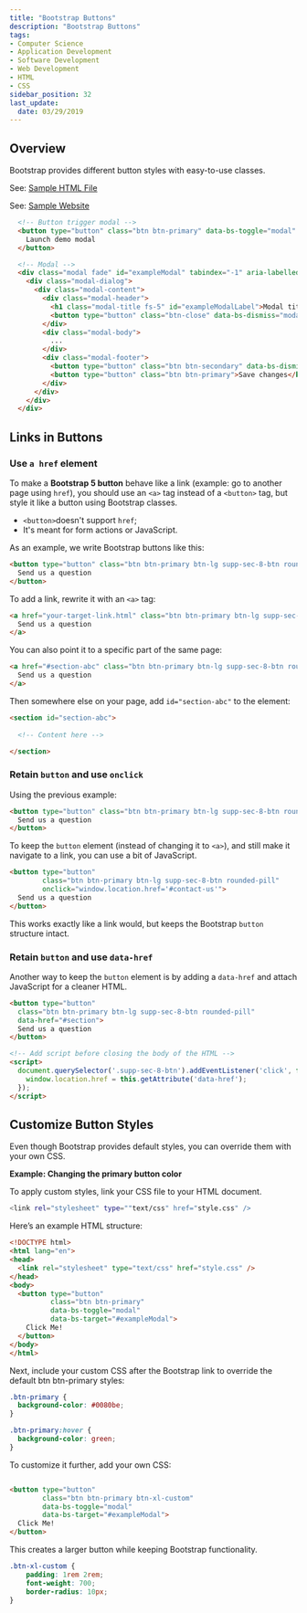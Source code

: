 ```yaml
---
title: "Bootstrap Buttons"
description: "Bootstrap Buttons"
tags: 
- Computer Science
- Application Development
- Software Development
- Web Development
- HTML
- CSS
sidebar_position: 32
last_update:
  date: 03/29/2019
---
```



## Overview  

Bootstrap provides different button styles with easy-to-use classes.  

See: [Sample HTML File](https://github.com/joseeden/joeden/blob/master/docs/021-Software-Engineering/009-Web-Development/Projects/010-Bootstrap/index.html)

See: [Sample Website](#sample-website)

```html
  <!-- Button trigger modal -->
  <button type="button" class="btn btn-primary" data-bs-toggle="modal" data-bs-target="#exampleModal">
    Launch demo modal
  </button>

  <!-- Modal -->
  <div class="modal fade" id="exampleModal" tabindex="-1" aria-labelledby="exampleModalLabel" aria-hidden="true">
    <div class="modal-dialog">
      <div class="modal-content">
        <div class="modal-header">
          <h1 class="modal-title fs-5" id="exampleModalLabel">Modal title</h1>
          <button type="button" class="btn-close" data-bs-dismiss="modal" aria-label="Close"></button>
        </div>
        <div class="modal-body">
          ...
        </div>
        <div class="modal-footer">
          <button type="button" class="btn btn-secondary" data-bs-dismiss="modal">Close</button>
          <button type="button" class="btn btn-primary">Save changes</button>
        </div>
      </div>
    </div>
  </div>
```

## Links in Buttons 

### Use `a href` element 

To make a **Bootstrap 5 button** behave like a link (example: go to another page using `href`), you should use an `<a>` tag instead of a `<button>` tag, but style it like a button using Bootstrap classes.

- `<button>`doesn't support `href`; 
- It's meant for form actions or JavaScript.

As an example, we write Bootstrap buttons like this:

```html
<button type="button" class="btn btn-primary btn-lg supp-sec-8-btn rounded-pill">
  Send us a question
</button> 
```

To add a link, rewrite it with an `<a>` tag:

```html
<a href="your-target-link.html" class="btn btn-primary btn-lg supp-sec-8-btn rounded-pill">
  Send us a question
</a>
```

You can also point it to a specific part of the same page:

```html
<a href="#section-abc" class="btn btn-primary btn-lg supp-sec-8-btn rounded-pill">
  Send us a question
</a>
```

Then somewhere else on your page, add `id="section-abc"` to the element:

```html
<section id="section-abc">
  
  <!-- Content here -->

</section>
```

### Retain `button` and use `onclick`

Using the previous example:

```html
<button type="button" class="btn btn-primary btn-lg supp-sec-8-btn rounded-pill">
  Send us a question
</button> 
```

To keep the `button` element (instead of changing it to `<a>`), and still make it navigate to a link, you can use a bit of JavaScript.

```html
<button type="button" 
        class="btn btn-primary btn-lg supp-sec-8-btn rounded-pill"
        onclick="window.location.href='#contact-us'">
  Send us a question
</button>
```

This works exactly like a link would, but keeps the Bootstrap `button` structure intact.

### Retain `button` and use `data-href`

Another way to keep the `button` element is by adding a `data-href` and attach JavaScript for a cleaner HTML.

```html
<button type="button"
  class="btn btn-primary btn-lg supp-sec-8-btn rounded-pill"
  data-href="#section">
  Send us a question
</button>

<!-- Add script before closing the body of the HTML -->
<script>
  document.querySelector('.supp-sec-8-btn').addEventListener('click', function () {
    window.location.href = this.getAttribute('data-href');
  });
</script>
```

## Customize Button Styles

Even though Bootstrap provides default styles, you can override them with your own CSS.  

**Example: Changing the primary button color** 

To apply custom styles, link your CSS file to your HTML document.

```bash
<link rel="stylesheet" type=""text/css" href="style.css" /> 
```

Here’s an example HTML structure:

```html
<!DOCTYPE html>
<html lang="en">
<head>
  <link rel="stylesheet" type="text/css" href="style.css" />
</head>
<body>
  <button type="button" 
          class="btn btn-primary" 
          data-bs-toggle="modal" 
          data-bs-target="#exampleModal">
    Click Me!
  </button>
</body>
</html>
```

Next, include your custom CSS after the Bootstrap link to override the default btn btn-primary styles:

```css
.btn-primary {
  background-color: #0080be;
}

.btn-primary:hover {
  background-color: green;
} 
```

To customize it further, add your own CSS:

```html

<button type="button" 
        class="btn btn-primary btn-xl-custom" 
        data-bs-toggle="modal" 
        data-bs-target="#exampleModal">
  Click Me!
</button>
```

This creates a larger button while keeping Bootstrap functionality.

```css
.btn-xl-custom {
    padding: 1rem 2rem;
    font-weight: 700;
    border-radius: 10px;
}
```

